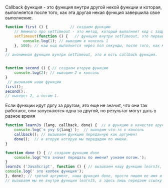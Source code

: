 
Callback функция - это функция внутри другой некой функции и которая, выполняется после того, как эта другая некая функция завершила свое выполнение. 
```javaScript
function first () {          // создаем функцию
    // Немного про setTimeout - это метод, который выполняет код с задрежкой. Первый аргумент это сам код или функция, а второй время через которое выполнится этот код.
    setTimeout(function () {   // функция внутри setTimeout, это первый аргумент, 500 миллисекунд - второй аргумент.
        console.log(1); // выводим в консоль 1
    }, 500); // наш код выполнится через пол секунды, после того, как мы вызовем функцию first
} 
// анонимная функция вунтри setTimeout, это и есть callback функция.


function second () { // создаем вторую функцию
    console.log(2); // выводим 2 в консоль
}
 // вызываем наши функции
first();
second();
// выведет 2, а потом 1.
```
Если функции идут дргу за другом, это еще не значит, что они так работают, они запускаются одна за другой, но результат могут дать в разное время
```javaScript
function learnJs (lang, callback, done) {  // в функцию в качестве аругмента, мы можем передать другую функцию.
    console.log(`я учу ${lang}`);  // выводим что-то в консоль
    callback(); // вызываем функцию переданную как аргумент         
    done();  // и вторую которую мы передадим по имени.
}

function done () { // создаем функцию done
    console.log('Что значит передать по имени? узнаем потом.');
}
learnJs ('JavaScript', function () { // вызываем нашу функцию learnJs, в аргумент lang передаем строку, а в аргумент callback передаем анонимную функцию
console.log(' это колбек функция');
}, done); // третий аргумент, наша функция done, просто пишем ее имя и все, без скобок () - скобки только при вызове функции.
// вызываем мы ее внутри функции learnJS, а здесь лишь передаем ссылку на нее.
```
